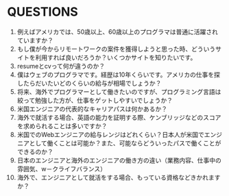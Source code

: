 # QUESTIONS

1. 例えばアメリカでは、50歳以上、60歳以上のプログラマは普通に活躍されていますか？
1. もし僕が今からリモートワークの案件を獲得しようと思った時、どういうサイトを利用すれば良いだろうか？いくつかサイトを知りたいです。
1. resumeとcvって何が違うのか？
1. 僕はウェブのプログラマです。経歴は10年くらいです。アメリカの仕事を探したらだいたいどのくらいの給与が相場でしょうか？
1. 将来、海外でプログラマーとして働きたいのですが、プログラミング言語は絞って勉強した方が、仕事をゲットしやすいでしょうか？
1. 米国エンジニアの代表的なキャリアパスは何かあるか？
1. 海外で就活する場合、英語の能力を証明する際、ケンブリッジなどのスコアを求められることは多いですか？
1. 米国でのWebエンジニアの給与レンジはどれくらい？日本人が米国でエンジニアとして働くことは可能か？また、可能ならどういったパスで働くことができるのか？
1. 日本のエンジニアと海外のエンジニアの働き方の違い（業務内容、仕事中の雰囲気、w－クライフバランス）
1. 海外で、エンジニアとして就活をする場合、もっている資格などきかれますか？
